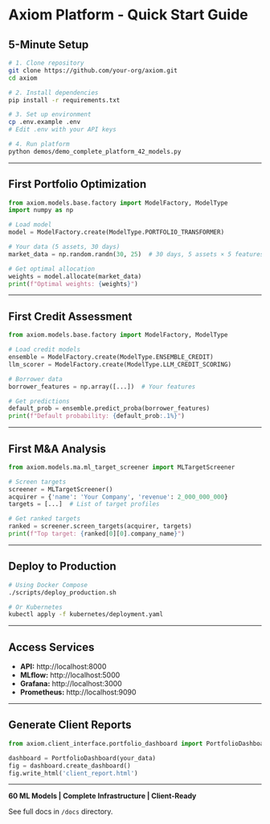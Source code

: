 # Axiom Platform - Quick Start Guide

## 5-Minute Setup

```bash
# 1. Clone repository
git clone https://github.com/your-org/axiom.git
cd axiom

# 2. Install dependencies
pip install -r requirements.txt

# 3. Set up environment
cp .env.example .env
# Edit .env with your API keys

# 4. Run platform
python demos/demo_complete_platform_42_models.py
```

---

## First Portfolio Optimization

```python
from axiom.models.base.factory import ModelFactory, ModelType
import numpy as np

# Load model
model = ModelFactory.create(ModelType.PORTFOLIO_TRANSFORMER)

# Your data (5 assets, 30 days)
market_data = np.random.randn(30, 25)  # 30 days, 5 assets × 5 features

# Get optimal allocation
weights = model.allocate(market_data)
print(f"Optimal weights: {weights}")
```

---

## First Credit Assessment

```python
from axiom.models.base.factory import ModelFactory, ModelType

# Load credit models
ensemble = ModelFactory.create(ModelType.ENSEMBLE_CREDIT)
llm_scorer = ModelFactory.create(ModelType.LLM_CREDIT_SCORING)

# Borrower data
borrower_features = np.array([...])  # Your features

# Get predictions
default_prob = ensemble.predict_proba(borrower_features)
print(f"Default probability: {default_prob:.1%}")
```

---

## First M&A Analysis

```python
from axiom.models.ma.ml_target_screener import MLTargetScreener

# Screen targets
screener = MLTargetScreener()
acquirer = {'name': 'Your Company', 'revenue': 2_000_000_000}
targets = [...]  # List of target profiles

# Get ranked targets
ranked = screener.screen_targets(acquirer, targets)
print(f"Top target: {ranked[0][0].company_name}")
```

---

## Deploy to Production

```bash
# Using Docker Compose
./scripts/deploy_production.sh

# Or Kubernetes
kubectl apply -f kubernetes/deployment.yaml
```

---

## Access Services

- **API:** http://localhost:8000
- **MLflow:** http://localhost:5000
- **Grafana:** http://localhost:3000
- **Prometheus:** http://localhost:9090

---

## Generate Client Reports

```python
from axiom.client_interface.portfolio_dashboard import PortfolioDashboard

dashboard = PortfolioDashboard(your_data)
fig = dashboard.create_dashboard()
fig.write_html('client_report.html')
```

---

**60 ML Models | Complete Infrastructure | Client-Ready**

See full docs in `/docs` directory.